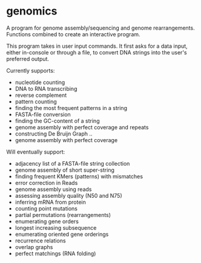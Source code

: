 # genomics
A program for genome assembly/sequencing and genome rearrangements.
Functions combined to create an interactive program.

This program takes in user input commands. It first asks for a data input,
 either in-console or through a file, to convert DNA strings into the user's preferred output.

Currently supports:
- nucleotide counting
- DNA to RNA transcribing
- reverse complement
- pattern counting
- finding the most frequent patterns in a string
- FASTA-file conversion
- finding the GC-content of a string
- genome assembly with perfect coverage and repeats
- constructing De Bruijn Graph ..
- genome assembly with perfect coverage

Will eventually support:
- adjacency list of a FASTA-file string collection
- genome assembly of short super-string
- finding frequent KMers (patterns) with mismatches
- error correction in Reads
- genome assembly using reads
- assessing assembly quality (N50 and N75)
- inferring mRNA from protein
- counting point mutations
- partial permutations (rearrangements)
- enumerating gene orders
- longest increasing subsequence
- enumerating oriented gene orderings
- recurrence relations
- overlap graphs
- perfect matchings (RNA folding)




